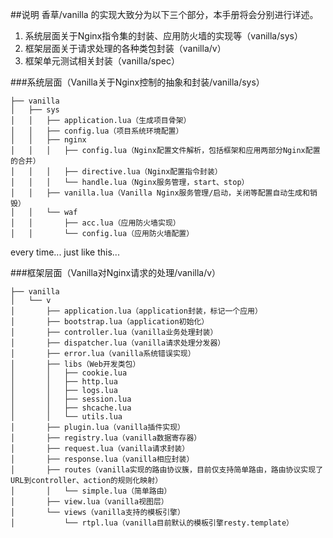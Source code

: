 ##说明
香草/vanilla 的实现大致分为以下三个部分，本手册将会分别进行详述。
1. 系统层面关于Nginx指令集的封装、应用防火墙的实现等（vanilla/sys）
2. 框架层面关于请求处理的各种类包封装（vanilla/v）
3. 框架单元测试相关封装（vanilla/spec）

###系统层面（Vanilla关于Nginx控制的抽象和封装/vanilla/sys）
```
├── vanilla
│   ├── sys
│   │   ├── application.lua（生成项目骨架）
│   │   ├── config.lua（项目系统环境配置）
│   │   ├── nginx
│   │   │   ├── config.lua（Nginx配置文件解析，包括框架和应用两部分Nginx配置的合并）
│   │   │   ├── directive.lua（Nginx配置指令封装）
│   │   │   └── handle.lua（Nginx服务管理，start、stop）
│   │   ├── vanilla.lua（Vanilla Nginx服务管理/启动，关闭等配置自动生成和销毁）
│   │   └── waf
│   │       ├── acc.lua（应用防火墙实现）
│   │       └── config.lua（应用防火墙配置）
```

every time... just like this...

###框架层面（Vanilla对Nginx请求的处理/vanilla/v）
```
├── vanilla
│   └── v
│       ├── application.lua（application封装，标记一个应用）
│       ├── bootstrap.lua（application初始化）
│       ├── controller.lua（vanilla业务处理封装）
│       ├── dispatcher.lua（vanilla请求处理分发器）
│       ├── error.lua（vanilla系统错误实现）
│       ├── libs（Web开发类包）
│       │   ├── cookie.lua
│       │   ├── http.lua
│       │   ├── logs.lua
│       │   ├── session.lua
│       │   ├── shcache.lua
│       │   └── utils.lua
│       ├── plugin.lua（vanilla插件实现）
│       ├── registry.lua（vanilla数据寄存器）
│       ├── request.lua（vanilla请求封装）
│       ├── response.lua（vanilla相应封装）
│       ├── routes（vanilla实现的路由协议簇，目前仅支持简单路由，路由协议实现了URL到controller、action的规则化映射）
│       │   └── simple.lua（简单路由）
│       ├── view.lua（vanilla视图层）
│       └── views（vanilla支持的模板引擎）
│           └── rtpl.lua（vanilla目前默认的模板引擎resty.template）
```